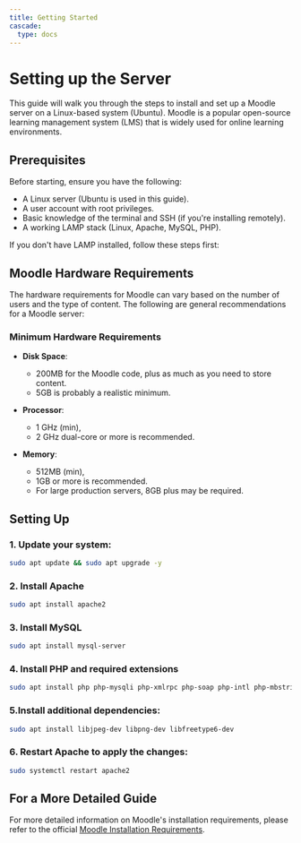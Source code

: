 ```yaml
---
title: Getting Started
cascade:
  type: docs
---
```



# Setting up the Server

This guide will walk you through the steps to install and set up a Moodle server on a Linux-based system (Ubuntu). Moodle is a popular open-source learning management system (LMS) that is widely used for online learning environments.

## Prerequisites

Before starting, ensure you have the following:

- A Linux server (Ubuntu is used in this guide).
- A user account with root privileges.
- Basic knowledge of the terminal and SSH (if you're installing remotely).
- A working LAMP stack (Linux, Apache, MySQL, PHP).

If you don't have LAMP installed, follow these steps first:

## Moodle Hardware Requirements

The hardware requirements for Moodle can vary based on the number of users and the type of content. The following are general recommendations for a Moodle server:

### Minimum Hardware Requirements

- **Disk Space**: 
  - 200MB for the Moodle code, plus as much as you need to store content. 
  - 5GB is probably a realistic minimum.
  
- **Processor**: 
  - 1 GHz (min), 
  - 2 GHz dual-core or more is recommended.

- **Memory**: 
  - 512MB (min), 
  - 1GB or more is recommended.
  - For large production servers, 8GB plus may be required.




## Setting Up

### 1. Update your system:
```bash
sudo apt update && sudo apt upgrade -y
```

### 2. Install Apache
```bash
sudo apt install apache2
```

### 3. Install MySQL
```bash
sudo apt install mysql-server
```

### 4. Install PHP and required extensions
```bash
sudo apt install php php-mysqli php-xmlrpc php-soap php-intl php-mbstring php-xml php-zip php-curl php-gd
```

### 5.Install additional dependencies:
```bash
sudo apt install libjpeg-dev libpng-dev libfreetype6-dev
```

### 6. Restart Apache to apply the changes:
```bash
sudo systemctl restart apache2
```

## For a More Detailed Guide

For more detailed information on Moodle's installation requirements, please refer to the official [Moodle Installation Requirements](https://docs.moodle.org/405/en/Installing_Moodle#Requirements).